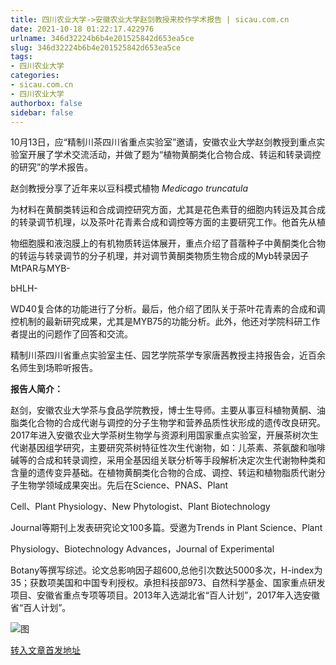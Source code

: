 ```yaml
---
title: 四川农业大学->安徽农业大学赵剑教授来校作学术报告 | sicau.com.cn
date: 2021-10-18 01:22:17.422976
urlname: 346d32224b6b4e201525842d653ea5ce
slug: 346d32224b6b4e201525842d653ea5ce
tags: 
- 四川农业大学
categories:
- sicau.com.cn
- 四川农业大学
authorbox: false
sidebar: false
---
```

10月13日，应“精制川茶四川省重点实验室”邀请，安徽农业大学赵剑教授到重点实验室开展了学术交流活动，并做了题为“植物黄酮类化合物合成、转运和转录调控的研究”的学术报告。

赵剑教授分享了近年来以豆科模式植物 _Medicago truncatula_

为材料在黄酮类转运和合成调控研究方面，尤其是花色素苷的细胞内转运及其合成的转录调节机理，以及茶叶花青素合成和调控等方面的主要研究工作。他首先从植
<!--more-->
物细胞膜和液泡膜上的有机物质转运体展开，重点介绍了苜蓿种子中黄酮类化合物的转运与转录调节的分子机理，并对调节黄酮类物质生物合成的Myb转录因子MtPAR与MYB-

bHLH-

WD40复合体的功能进行了分析。最后，他介绍了团队关于茶叶花青素的合成和调控机制的最新研究成果，尤其是MYB75的功能分析。此外，他还对学院科研工作者提出的问题作了回答和交流。

精制川茶四川省重点实验室主任、园艺学院茶学专家唐茜教授主持报告会，近百余名师生到场聆听报告。

**报告人简介：**

赵剑，安徽农业大学茶与食品学院教授，博士生导师。主要从事豆科植物黄酮、油脂类化合物的合成代谢与调控的分子生物学和营养品质性状形成的遗传改良研究。2017年进入安徽农业大学茶树生物学与资源利用国家重点实验室，开展茶树次生代谢基因组学研究，主要研究茶树特征性次生代谢物，如：儿茶素、茶氨酸和咖啡碱等的合成和转录调控，采用全基因组关联分析等手段解析决定次生代谢物种类和含量的遗传变异基础。在植物黄酮类化合物的合成、调控、转运和植物脂质代谢分子生物学领域成果突出。先后在Science、PNAS、Plant

Cell、Plant Physiology、New Phytologist、Plant Biotechnology

Journal等期刊上发表研究论文100多篇。受邀为Trends in Plant Science、Plant

Physiology、Biotechnology Advances，Journal of Experimental

Botany等撰写综述。论文总影响因子超600,总他引次数达5000多次，H-index为35；获数项美国和中国专利授权。承担科技部973、自然科学基金、国家重点研发项目、安徽省重点专项等项目。2013年入选湖北省“百人计划”，2017年入选安徽省“百人计划”。

![图](https://news.sicau.edu.cn/__local/3/44/AA/474CD2A066067D3C7006AC57E56_8472F373_A988.png)

[转入文章首发地址](https://news.sicau.edu.cn/info/1078/64934.htm)